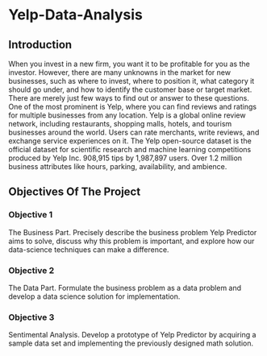 # Yelp-Data-Analysis



## Introduction

When you invest in a new firm, you want it to be profitable for you as the investor. However, there are many unknowns in the market for new businesses, such as where to invest, where to position it, what category it should go under, and how to identify the customer base or target market. There are merely just few ways to find out or answer to these questions. One of the most prominent is Yelp, where you can find reviews and ratings for multiple businesses from any location.
Yelp is a global online review network, including restaurants, shopping malls, hotels, and tourism businesses around the world. Users can rate merchants, write reviews, and exchange service experiences on it. The Yelp open-source dataset is the official dataset for scientific research and machine learning competitions produced by Yelp Inc. 908,915 tips by 1,987,897 users. Over 1.2 million business attributes like hours, parking, availability, and ambience.

## Objectives Of The Project

### Objective 1
The Business Part. Precisely describe the business problem Yelp Predictor aims to solve, discuss why this problem is important, and explore how our data-science techniques can make a difference.
### Objective 2
The Data Part. Formulate the business problem as a data problem and develop a data science solution for implementation.
### Objective 3
Sentimental Analysis. Develop a prototype of Yelp Predictor by acquiring a sample data set and implementing the previously designed math solution.


